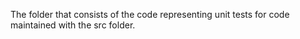 The folder that consists of the code representing unit tests for code maintained with the src folder.